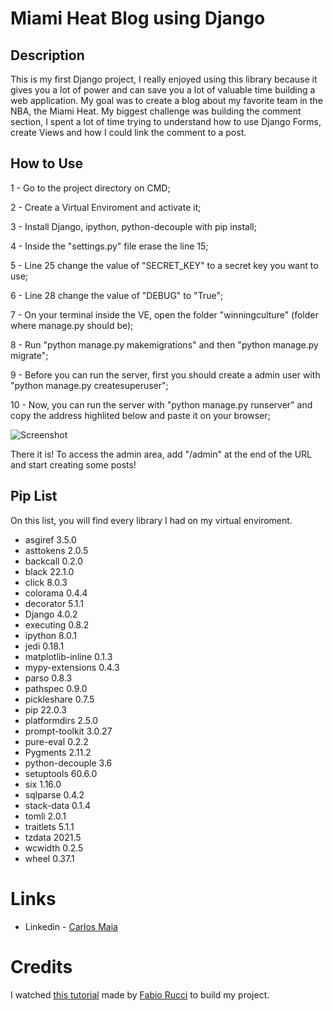 # Miami Heat Blog using Django

## Description

This is my first Django project, I really enjoyed using this library because it gives you a lot of power and can save you a lot of valuable time building a web application. My goal was to create a blog about my favorite team in the NBA, the Miami Heat. My biggest challenge was building the comment section, I spent a lot of time trying to understand how to use Django Forms, create Views and how I could link the comment to a post.

## How to Use

1 - Go to the project directory on CMD;

2 - Create a Virtual Enviroment and activate it;

3 - Install Django, ipython, python-decouple with pip install;

4 - Inside the "settings.py" file erase the line 15;

5 - Line 25 change the value of "SECRET_KEY" to a secret key you want to use;

6 - Line 28 change the value of "DEBUG" to "True";

7 - On your terminal inside the VE, open the folder "winningculture" (folder where manage.py should be);

8 - Run "python manage.py makemigrations" and then "python manage.py migrate";

9 - Before you can run the server, first you should create a admin user with "python manage.py createsuperuser";

10 - Now, you can run the server with "python manage.py runserver" and copy the address highlited below and paste it on your browser;

![Screenshot](/tutorial.JPG)

There it is! To access the admin area, add "/admin" at the end of the URL and start creating some posts!

## Pip List

On this list, you will find every library I had on my virtual enviroment.

- asgiref           3.5.0
- asttokens         2.0.5
- backcall          0.2.0
- black             22.1.0
- click             8.0.3
- colorama          0.4.4
- decorator         5.1.1
- Django            4.0.2
- executing         0.8.2
- ipython           8.0.1
- jedi              0.18.1
- matplotlib-inline 0.1.3
- mypy-extensions   0.4.3
- parso             0.8.3
- pathspec          0.9.0
- pickleshare       0.7.5
- pip               22.0.3
- platformdirs      2.5.0
- prompt-toolkit    3.0.27
- pure-eval         0.2.2
- Pygments          2.11.2
- python-decouple   3.6
- setuptools        60.6.0
- six               1.16.0
- sqlparse          0.4.2
- stack-data        0.1.4
- tomli             2.0.1
- traitlets         5.1.1
- tzdata            2021.5
- wcwidth           0.2.5
- wheel             0.37.1

# Links 

- Linkedin - [Carlos Maia](https://www.linkedin.com/in/carlosmaiaa/)

# Credits 

I watched [this tutorial](https://youtu.be/Dzuiy-JNi-E) made by [Fabio Rucci](https://github.com/fabioruicci) to build my project.

